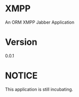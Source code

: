 # XMPP
An ORM XMPP Jabber Application

# Version
0.0.1

# NOTICE
This application is still incubating.